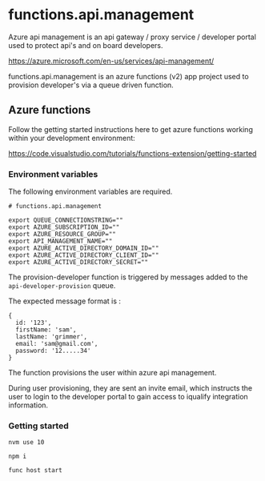 # functions.api.management

Azure api management is an api gateway / proxy service / developer portal used to protect api's and on board developers.

https://azure.microsoft.com/en-us/services/api-management/

functions.api.management is an azure functions (v2) app project used to provision developer's via a queue driven function.

## Azure functions

Follow the getting started instructions here to get azure functions working within your development environment:

https://code.visualstudio.com/tutorials/functions-extension/getting-started

### Environment variables

The following environment variables are required.

```
# functions.api.management

export QUEUE_CONNECTIONSTRING=""
export AZURE_SUBSCRIPTION_ID=""
export AZURE_RESOURCE_GROUP=""
export API_MANAGEMENT_NAME=""
export AZURE_ACTIVE_DIRECTORY_DOMAIN_ID=""
export AZURE_ACTIVE_DIRECTORY_CLIENT_ID=""
export AZURE_ACTIVE_DIRECTORY_SECRET=""
```

The provision-developer function is triggered by messages added to the `api-developer-provision` queue.

The expected message format is :

```
{
  id: '123',
  firstName: 'sam',
  lastName: 'grimmer',
  email: 'sam@gmail.com',
  password: '12.....34'
}
```

The function provisions the user within azure api management.

During user provisioning, they are sent an invite email, which instructs the user to login to the developer portal to gain access to iqualify integration information.

### Getting started

``` nvm use 10 ```

``` npm i ```

``` func host start ```
